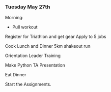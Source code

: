 ### Tuesday May 27th

Morning:
- Pull workout

Register for Triathlon and get gear
Apply to 5 jobs

Cook Lunch and Dinner
5km shakeout run

Orientation Leader Training

Make Python TA Presentation

Eat Dinner

Start the Assignments.


